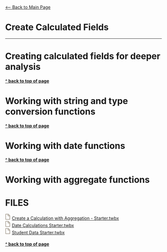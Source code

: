 [<-- Back to Main Page](README.md)<a name="top"></a>
# Create Calculated Fields
<hr>

# Creating calculated fields for deeper analysis<a name="1"></a>

#### [^ back to top of page](#top)
# Working with string and type conversion functions<a name="2"></a>

#### [^ back to top of page](#top)
# Working with date functions<a name="3"></a>

#### [^ back to top of page](#top)
# Working with aggregate functions<a name="4"></a>


# FILES
<img src="assets/File Icon Spaced.svg" height="20"/><a id="raw-url" href="https://raw.githubusercontent.com/miscellaneaus/vis-fundamentals/main/assets/5/Create a Calculation with Aggregation - Starter.twbx">Create a Calculation with Aggregation - Starter.twbx</a><br>
<img src="assets/File Icon Spaced.svg" height="20"/><a id="raw-url" href="https://raw.githubusercontent.com/miscellaneaus/vis-fundamentals/main/assets/5/Date Calculations Starter.twbx">Date Calculations Starter.twbx</a><br>
<img src="assets/File Icon Spaced.svg" height="20"/><a id="raw-url" href="https://raw.githubusercontent.com/miscellaneaus/vis-fundamentals/main/assets/5/Student Data Starter.twbx">Student Data Starter.twbx</a><br>












#### [^ back to top of page](#top)
